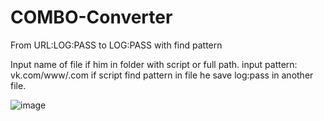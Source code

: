 # COMBO-Converter
From URL:LOG:PASS to LOG:PASS with find pattern

Input name of file if him in folder with script or full path.
input pattern: vk.com/www/.com
if script find pattern in file he save log:pass in another file.

![image](https://github.com/93N3515/COMBO-Converter/assets/70991773/0aeeb4c3-55bc-4048-9e9d-38048466b6ef)

